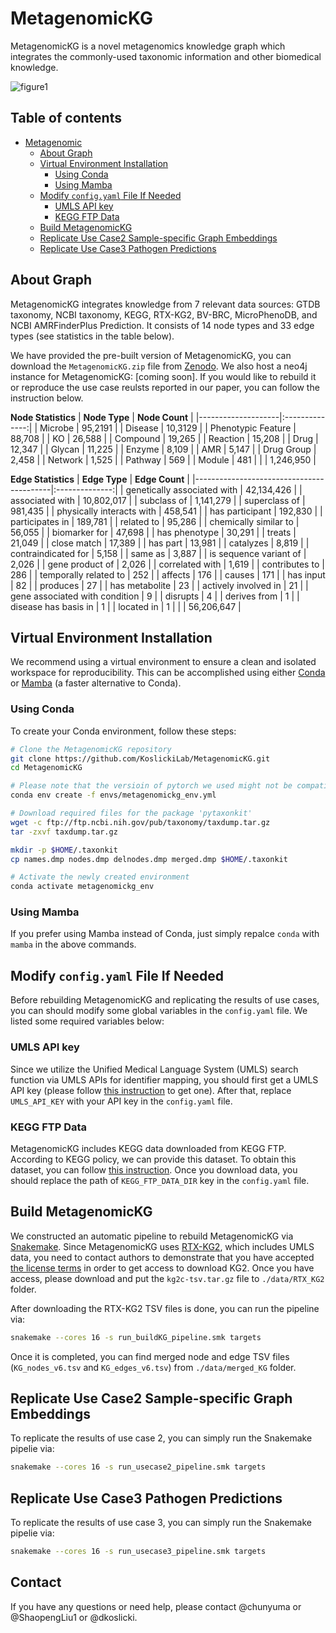 # MetagenomicKG
MetagenomicKG is a novel metagenomics knowledge graph which integrates the commonly-used taxonomic information and other biomedical knowledge.

![figure1](https://github.com/KoslickiLab/MetagenomicKG/assets/20031672/22c538a3-7d27-4e79-b07a-35b721314afa)


## Table of contents

- [Metagenomic](#metagenomickg)
  * [About Graph](#about-graph)
  * [Virtual Environment Installation](#virtual-environment-installation)
    + [Using Conda](#using-conda)
    + [Using Mamba](#using-mamba)
  * [Modify `config.yaml` File If Needed ](#modify-configyaml-file-if-needed)
    + [UMLS API key](#umls-api-key)
    + [KEGG FTP Data](#kegg-ftp-data)
  * [Build MetagenomicKG](#build-metagenomickg)
  * [Replicate Use Case2 Sample-specific Graph Embeddings](#replicate-use-case2-sample-specific-graph-embeddings)
  * [Replicate Use Case3 Pathogen Predictions](#replicate-use-case3-pathogen-predictions)
  
## About Graph
MetagenomicKG integrates knowledge from 7 relevant data sources: GTDB taxonomy, NCBI taxonomy, KEGG, RTX-KG2, BV-BRC, MicroPhenoDB, and NCBI AMRFinderPlus Prediction. It consists of 14 node types and 33 edge types (see statistics in the table below).

We have provided the pre-built version of MetagenomicKG, you can download the `MetagenomicKG.zip` file from [Zenodo](https://zenodo.org/records/10819216). We also host a neo4j instance for MetagenomicKG: [coming soon]. If you would like to rebuild it or reproduce the use case reulsts reported in our paper, you can follow the instruction below.

__Node Statistics__
| **Node Type**      | **Node Count** |
|--------------------|:--------------:|
| Microbe            |     95,2191    |
| Disease            |     10,3129    |
| Phenotypic Feature |     88,708     |
| KO                 |     26,588     |
| Compound           |     19,265     |
| Reaction           |     15,208     |
| Drug               |     12,347     |
| Glycan             |     11,225     |
| Enzyme             |      8,109     |
| AMR                |      5,147     |
| Drug Group         |      2,458     |
| Network            |      1,525     |
| Pathway            |       569      |
| Module             |       481      |
|                    |    1,246,950   |


__Edge Statistics__
| **Edge Type**                            | **Edge Count** |
|------------------------------------------|:--------------:|
| genetically associated with              |   42,134,426   |
| associated with                          |   10,802,017   |
| subclass of                              |    1,141,279   |
| superclass of                            |     981,435    |
| physically interacts with                |     458,541    |
| has participant                          |     192,830    |
| participates in                          |     189,781    |
| related to                               |     95,286     |
| chemically similar to                    |     56,055     |
| biomarker for                            |     47,698     |
| has phenotype                            |     30,291     |
| treats                                   |     21,049     |
| close match                              |     17,389     |
| has part                                 |     13,981     |
| catalyzes                                |      8,819     |
| contraindicated for                      |      5,158     |
| same as                                  |      3,887     |
| is sequence variant of                   |      2,026     |
| gene product of                          |      2,026     |
| correlated with                          |      1,619     |
| contributes to                           |       286      |
| temporally related to                    |       252      |
| affects                                  |       176      |
| causes                                   |       171      |
| has input                                |       82       |
| produces                                 |       27       |
| has metabolite                           |       23       |
| actively involved in                     |       21       |
| gene associated with condition           |        9       |
| disrupts                                 |        4       |
| derives from                             |        1       |
| disease has basis in                     |        1       |
| located in                               |        1       |
|                                          |   56,206,647   |

## Virtual Environment Installation
We recommend using a virtual environment to ensure a clean and isolated workspace for reproducibility. This can be accomplished using either [Conda](https://conda.io/projects/conda/en/latest/user-guide/install/index.html) or [Mamba](https://github.com/mamba-org/mamba) (a faster alternative to Conda).

### Using Conda
To create your Conda environment, follow these steps:

```bash
# Clone the MetagenomicKG repository
git clone https://github.com/KoslickiLab/MetagenomicKG.git
cd MetagenomicKG

# Please note that the versioin of pytorch we used might not be compatible with your nvidia cuda version. So, please first check your version and change it in metagenomickg_env.yml if needed.
conda env create -f envs/metagenomickg_env.yml

# Download required files for the package 'pytaxonkit'
wget -c ftp://ftp.ncbi.nih.gov/pub/taxonomy/taxdump.tar.gz
tar -zxvf taxdump.tar.gz

mkdir -p $HOME/.taxonkit
cp names.dmp nodes.dmp delnodes.dmp merged.dmp $HOME/.taxonkit

# Activate the newly created environment
conda activate metagenomickg_env
```

### Using Mamba
If you prefer using Mamba instead of Conda, just simply repalce `conda` with `mamba` in the above commands.

## Modify `config.yaml` File If Needed 
Before rebuilding MetagenomicKG and replicating the results of use cases, you can should modify some global variables in the `config.yaml` file. We listed some required variables below: 

### UMLS API key
Since we utilize the Unified Medical Language System (UMLS) search function via UMLS APIs for identifier mapping, you should first get a UMLS API key (please follow [this instruction](https://documentation.uts.nlm.nih.gov/rest/authentication.html) to get one). After that, replace `UMLS_API_KEY` with your API key in the `config.yaml` file.

### KEGG FTP Data
MetagenomicKG includes KEGG data downloaded from KEGG FTP. According to KEGG policy, we can provide this dataset. To obtain this dataset, you can follow [this instruction](https://www.kegg.jp/kegg/download/). Once you download data, you should replace the path of `KEGG_FTP_DATA_DIR` key in the `config.yaml` file.

## Build MetagenomicKG
We constructed an automatic pipeline to rebuild MetagenomicKG via [Snakemake](https://snakemake.readthedocs.io/en/stable). Since MetagenomicKG uses [RTX-KG2](https://github.com/RTXteam/RTX-KG2), which includes UMLS data, you need to contact authors to demonstrate that you have accepted [the license terms](https://www.nlm.nih.gov/databases/umls.html) in order to get access to download KG2. Once you have access, please download and put the `kg2c-tsv.tar.gz` file to `./data/RTX_KG2` folder.

After downloading the RTX-KG2 TSV files is done, you can run the pipeline via:
```bash
snakemake --cores 16 -s run_buildKG_pipeline.smk targets
``` 

Once it is completed, you can find merged node and edge TSV files (`KG_nodes_v6.tsv` and `KG_edges_v6.tsv`) from `./data/merged_KG` folder.

## Replicate Use Case2 Sample-specific Graph Embeddings
To replicate the results of use case 2, you can simply run the Snakemake pipelie via:
```bash
snakemake --cores 16 -s run_usecase2_pipeline.smk targets
```

## Replicate Use Case3 Pathogen Predictions
To replicate the results of use case 3, you can simply run the Snakemake pipelie via:
```bash
snakemake --cores 16 -s run_usecase3_pipeline.smk targets
``` 

## Contact
If you have any questions or need help, please contact @chunyuma or @ShaopengLiu1 or  @dkoslicki.

